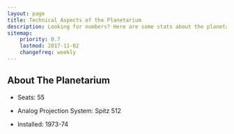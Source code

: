 ```yaml
---
layout: page
title: Technical Aspects of the Planetarium
description: Looking for numbers? Here are some stats about the planetarium.
sitemap:
    priority: 0.7
    lastmod: 2017-11-02
    changefreq: weekly
---
```

## About The Planetarium

- Seats: 55

- Analog Projection System: Spitz 512
- Installed: 1973-74
